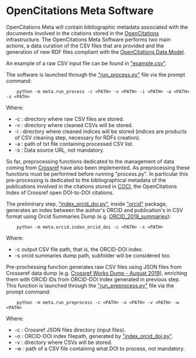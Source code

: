 # OpenCitations Meta Software

OpenCitations Meta will contain bibliographic metadata associated with the documents involved in the citations stored in the [OpenCitations](https://opencitations.net/) infrastructure. The OpenCitations Meta Software performs two main actions, a data curation of the CSV files that are provided and the generation of new RDF files compliant with the [OpenCitations Data Model](http://opencitations.net/model).

An example of a raw CSV input file can be found in ["example.csv"](https://github.com/opencitations/meta/blob/master/example.csv).

The software is launched through the ["run_process.py"](https://github.com/opencitations/meta/blob/master/run_process.py) file via the prompt command:
```console
    python -m meta.run_process -c <PATH> -v <PATH> -i <PATH> -a <PATH> -s <PATH>
```
Where:
- -c : directory where raw CSV files are stored.
- -v : directory where cleaned CSVs will be stored.
- -i : directory where cleaned indices will be stored (indices are products of CSV cleaning step, necessary for RDFs creation).
- -a : path of txt file containing processed CSV list.
- -s : Data source URL, not mandatory.

So far, preprocessing functions dedicated to the management of data coming from [Crossref](https://www.crossref.org/) have also been implemented. As preprocessing these functions must be performed before running "process.py". In particular this pre-processing is dedicated to the bibliographical metadata of the publications involved in the citations stored in [COCI](http://opencitations.net/index/coci), the OpenCitations Index of Crossref open DOI-to-DOI citations.

The preliminary step, ["index\_orcid\_doi.py"](https://github.com/opencitations/meta/blob/master/orcid/index_orcid_doi.py), inside ["orcid"](https://github.com/opencitations/meta/blob/master/orcid) package, generates an index between the author's ORCID and publication's in CSV format using Orcid Summaries Dump (e.g. [ORCID_2019_summaries](https://orcid.figshare.com/articles/ORCID_Public_Data_File_2019/9988322)):
```console
    python -m meta.orcid.index_orcid_doi -c <PATH> -s <PATH>
```
Where:
- -c output CSV file path, that is, the ORCID-DOI index.
- -s orcid summaries dump path, subfolder will be considered too.

Pre-prochessing function generates raw CSV files using JSON files from Crosseref data dump (e.g. [Crossref Works Dump - August 2019](https://figshare.com/articles/Crossref_Works_Dump_-_August_2019/9751865)), enriching them with ORCID IDs from ORCID-DOI Index generated in previous step.
This function is launched through the ["run_preprocess.py"](https://github.com/opencitations/meta/blob/master/run_preprocess.py) file via the prompt command:
```console
    python -m meta.run_preprocess -c <PATH> -o <PATH> -v <PATH> -w <PATH>
```
Where:
- -c : Crossref JSON files directory (input files).
- -o : ORCID-DOI index filepath, generated by ["index\_orcid\_doi.py"](https://github.com/opencitations/meta/blob/master/orcid/index_orcid_doi.py).
- -v : directory where CSVs will be stored.
- -w : path of a CSV file containing what DOI to process, not mandatory.